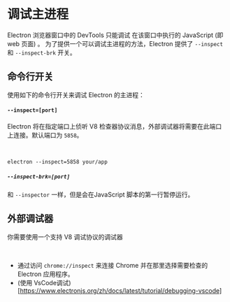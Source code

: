 # 调试主进程

Electron 浏览器窗口中的 DevTools 只能调试 在该窗口中执行的 JavaScript (即 web 页面) 。 为了提供一个可以调试主进程的方法，Electron 提供了 `--inspect` 和 `--inspect-brk` 开关。

## 命令行开关

使用如下的命令行开关来调试 Electron 的主进程：

#### `--inspect=[port]​`

Electron 将在指定端口上侦听 V8 检查器协议消息，外部调试器将需要在此端口上连接。默认端口为 `5858`。

<br>

```
electron --inspect=5858 your/app
```

##### `--inspect-brk=[port]​`

和 `--inspector` 一样，但是会在JavaScript 脚本的第一行暂停运行。

## 外部调试器

你需要使用一个支持 V8 调试协议的调试器

<br>

- 通过访问 `chrome://inspect` 来连接 Chrome 并在那里选择需要检查的Electron 应用程序。
- (使用 VsCode调试)[https://www.electronjs.org/zh/docs/latest/tutorial/debugging-vscode]
